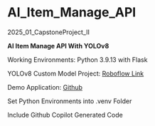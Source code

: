 # AI_Item_Manage_API
2025_01_CapstoneProject_II

<b>AI Item Manage API With YOLOv8</b>

Working Environments: Python 3.9.13 with Flask

YOLOv8 Custom Model Project: [Roboflow Link](https://universe.roboflow.com/test-rphja/plastic_container-uei4i-ruegd)
    
Demo Application: [Github](https://github.com/SourPringles/AIMA_Demo)

Set Python Environments into .venv Folder 

Include Github Copilot Generated Code
